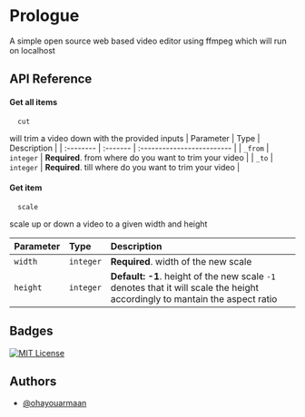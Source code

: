 
# Prologue

A simple open source web based video editor using ffmpeg which will run on localhost



## API Reference

#### Get all items

```
  cut
```
will trim a video down with the provided inputs
| Parameter | Type     | Description                |
| :-------- | :------- | :------------------------- |
| `_from` | `integer` | **Required**. from where do you want to trim your video |
| `_to` | `integer` | **Required**. till where do you want to trim your video |

#### Get item

```
  scale
```
scale up or down a video to a given width and height

| Parameter | Type     | Description                       |
| :-------- | :------- | :-------------------------------- |
| `width`      | `integer` | **Required**. width of the new scale |
| `height`      | `integer` | **Default: -1**. height of the new scale `-1` denotes that it will scale the height accordingly to mantain the aspect ratio |



## Badges

[![MIT License](https://img.shields.io/badge/License-MIT-green.svg)](https://choosealicense.com/licenses/mit/)


## Authors

- [@ohayouarmaan](https://www.github.com/ohayouarmaan)

